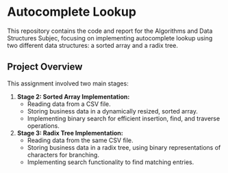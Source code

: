 # Autocomplete Lookup

This repository contains the code and report for the Algorithms and Data Structures Subjec, focusing on implementing autocomplete lookup using two different data structures: a sorted array and a radix tree.

## Project Overview

This assignment involved two main stages:

1.  **Stage 2: Sorted Array Implementation:**
    * Reading data from a CSV file.
    * Storing business data in a dynamically resized, sorted array.
    * Implementing binary search for efficient insertion, find, and traverse operations.
2.  **Stage 3: Radix Tree Implementation:**
    * Reading data from the same CSV file.
    * Storing business data in a radix tree, using binary representations of characters for branching.
    * Implementing search functionality to find matching entries.

